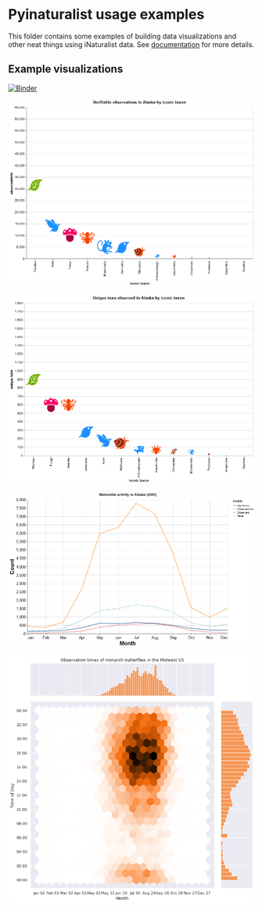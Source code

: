 # Pyinaturalist usage examples

This folder contains some examples of building data visualizations and other neat things using
iNaturalist data. See [documentation](https://pyinaturalist.readthedocs.io/en/stable/examples.html)
for more details.

## Example visualizations
[![Binder](https://mybinder.org/badge_logo.svg)](https://mybinder.org/v2/gh/niconoe/pyinaturalist/main?filepath=examples)

![](images/total_observations_by_iconic_taxon.png)

![](images/total_taxa_by_iconic_taxon.png)

![](images/combined_activity_stats.png)

![](images/observations_by_date_and_time.png)
